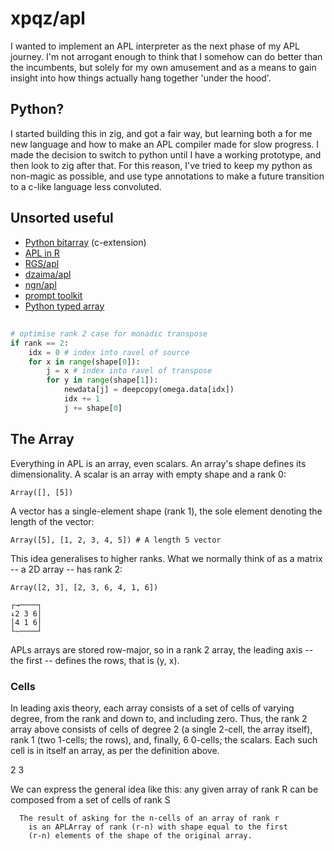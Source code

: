 # xpqz/apl 

I wanted to implement an APL interpreter as the next phase of my APL journey. I'm not arrogant enough to think that I somehow can do better than the incumbents, but solely for my own amusement and as a means to gain insight into how things actually hang together 'under the hood'.

## Python?

I started building this in zig, and got a fair way, but learning both a for me new language and how to make an APL compiler made for slow progress. I made the decision to switch to python until I have a working prototype, and then look to zig after that. For this reason, I've tried to keep my python as non-magic as possible, and use type annotations to make a future transition to a c-like language less convoluted. 

## Unsorted useful

* [Python bitarray](https://pypi.org/project/bitarray/) (c-extension)
* [APL in R](https://bookdown.org/jandeleeuw6/apl/core.html)
* [RGS/apl](https://mathspp.com/blog/lsbasi-apl-part1)
* [dzaima/apl](https://github.com/dzaima/APL)
* [ngn/apl](https://github.com/abrudz/ngn-apl)
* [prompt toolkit](https://python-prompt-toolkit.readthedocs.io)
* [Python typed array](https://docs.python.org/3/library/array.html#module-array)
## 

```python
# optimise rank 2 case for monadic transpose
if rank == 2:
    idx = 0 # index into ravel of source
    for x in range(shape[0]):
        j = x # index into ravel of transpose
        for y in range(shape[1]):
            newdata[j] = deepcopy(omega.data[idx])
            idx += 1
            j += shape[0]
```

## The Array

Everything in APL is an array, even scalars. An array's shape defines its dimensionality. A scalar is an array with empty shape and a rank 0:

    Array([], [5])

A vector has a single-element shape (rank 1), the sole element denoting the length of the vector:

    Array([5], [1, 2, 3, 4, 5]) # A length 5 vector

This idea generalises to higher ranks. What we normally think of as a matrix -- a 2D array -- has rank 2:

    Array([2, 3], [2, 3, 6, 4, 1, 6])

    ┌→────┐
    ↓2 3 6│
    │4 1 6│
    └~────┘

APLs arrays are stored row-major, so in a rank 2 array, the leading axis -- the first -- defines the rows, that is (y, x).

### Cells

In leading axis theory, each array consists of a set of cells of varying degree, from the rank and down to, and including zero. Thus, the rank 2 array above consists of cells of degree 2 (a single 2-cell, the array itself), rank 1 (two 1-cells; the rows), and, finally, 6 0-cells; the scalars. Each such cell is in itself an array, as per the definition above. 

2 3


We can express the general idea like this: any given array of rank R can be composed from a set of cells of rank S

      The result of asking for the n-cells of an array of rank r
        is an APLArray of rank (r-n) with shape equal to the first
        (r-n) elements of the shape of the original array.

